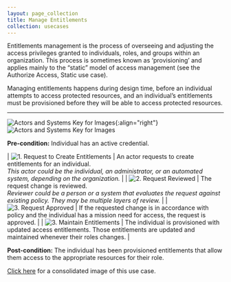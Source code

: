 ```yaml
---
layout: page_collection
title: Manage Entitlements
collection: usecases
---
```


Entitlements management is the process of overseeing and adjusting the access privileges granted to individuals, roles, and groups within an organization. This process is sometimes known as ‘provisioning’ and applies mainly to the “static” model of access management (see the Authorize Access, Static use case).

Managing entitlements happens during design time, before an individual attempts to access protected resources, and an individual’s entitlements must be provisioned before they will be able to access protected resources.

---

![Actors and Systems Key for Images](../../img/usecases/entitlementslabel.png){:align="right"}
![Actors and Systems Key for Images](../../img/usecases/entitlementskey.png)

**Pre-condition:** Individual has an active credential.

| ![1. Request to Create Entitlements](../../img/usecases/entitlements1.png)  | An actor requests to create entitlements for an individual. <br/><em>This actor could be the individual, an administrator, or an automated system, depending on the organization. </em>  |
| ![2. Request Reviewed](../../img/usecases/entitlements2.png)  | The request change is reviewed. <br/><em>Reviewer could be a person or a system that evaluates the request against existing policy. They may be multiple layers of review.</em> |
| ![3. Request Approved](../../img/usecases/entitlements3.png)  | If the requested change is in accordance with policy and the individual has a mission need for access, the request is approved. |
| ![3. Maintain Entitlements](../../img/usecases/entitlements4.png)  | The individual is provisioned with updated access entitlements. Those entitlements are updated and maintained whenever their roles changes.  |

**Post-condition:** The individual has been provisioned entitlements that allow them access to the appropriate resources for their role.  

[Click here](../../img/Entitlements.png) for a consolidated image of this use case.

